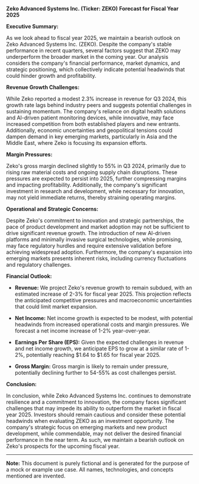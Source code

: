**Zeko Advanced Systems Inc. (Ticker: ZEKO)**
**Forecast for Fiscal Year 2025**

**Executive Summary:**

As we look ahead to fiscal year 2025, we maintain a bearish outlook on Zeko Advanced Systems Inc. (ZEKO). Despite the company's stable performance in recent quarters, several factors suggest that ZEKO may underperform the broader market in the coming year. Our analysis considers the company's financial performance, market dynamics, and strategic positioning, which collectively indicate potential headwinds that could hinder growth and profitability.

**Revenue Growth Challenges:**

While Zeko reported a modest 2.3% increase in revenue for Q3 2024, this growth rate lags behind industry peers and suggests potential challenges in sustaining momentum. The company's reliance on digital health solutions and AI-driven patient monitoring devices, while innovative, may face increased competition from both established players and new entrants. Additionally, economic uncertainties and geopolitical tensions could dampen demand in key emerging markets, particularly in Asia and the Middle East, where Zeko is focusing its expansion efforts.

**Margin Pressures:**

Zeko's gross margin declined slightly to 55% in Q3 2024, primarily due to rising raw material costs and ongoing supply chain disruptions. These pressures are expected to persist into 2025, further compressing margins and impacting profitability. Additionally, the company's significant investment in research and development, while necessary for innovation, may not yield immediate returns, thereby straining operating margins.

**Operational and Strategic Concerns:**

Despite Zeko's commitment to innovation and strategic partnerships, the pace of product development and market adoption may not be sufficient to drive significant revenue growth. The introduction of new AI-driven platforms and minimally invasive surgical technologies, while promising, may face regulatory hurdles and require extensive validation before achieving widespread adoption. Furthermore, the company's expansion into emerging markets presents inherent risks, including currency fluctuations and regulatory challenges.

**Financial Outlook:**

- **Revenue:** We project Zeko's revenue growth to remain subdued, with an estimated increase of 2-3% for fiscal year 2025. This projection reflects the anticipated competitive pressures and macroeconomic uncertainties that could limit market expansion.

- **Net Income:** Net income growth is expected to be modest, with potential headwinds from increased operational costs and margin pressures. We forecast a net income increase of 1-2% year-over-year.

- **Earnings Per Share (EPS):** Given the expected challenges in revenue and net income growth, we anticipate EPS to grow at a similar rate of 1-2%, potentially reaching $1.64 to $1.65 for fiscal year 2025.

- **Gross Margin:** Gross margin is likely to remain under pressure, potentially declining further to 54-55% as cost challenges persist.

**Conclusion:**

In conclusion, while Zeko Advanced Systems Inc. continues to demonstrate resilience and a commitment to innovation, the company faces significant challenges that may impede its ability to outperform the market in fiscal year 2025. Investors should remain cautious and consider these potential headwinds when evaluating ZEKO as an investment opportunity. The company's strategic focus on emerging markets and new product development, while commendable, may not deliver the desired financial performance in the near term. As such, we maintain a bearish outlook on Zeko's prospects for the upcoming fiscal year.

---

**Note:** This document is purely fictional and is generated for the purpose of a mock or example use case. All names, technologies, and concepts mentioned are invented.